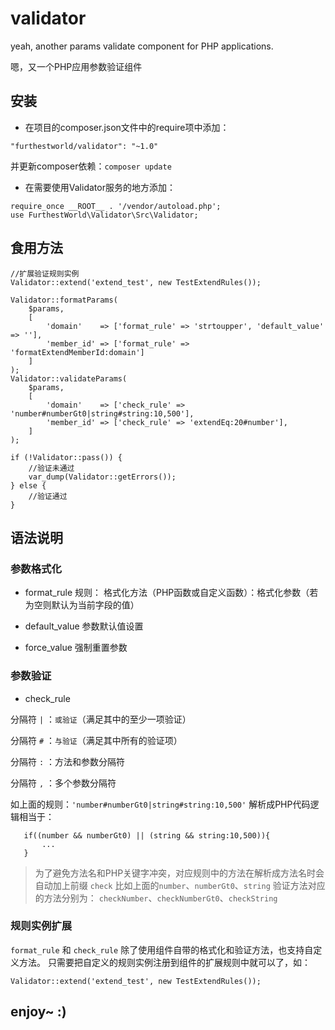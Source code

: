 # validator

yeah, another params validate component for PHP applications.

嗯，又一个PHP应用参数验证组件

## 安装
* 在项目的composer.json文件中的require项中添加：
```
"furthestworld/validator": "~1.0"
```
并更新composer依赖：`composer update`

* 在需要使用Validator服务的地方添加：

```
require_once __ROOT__ . '/vendor/autoload.php';
use FurthestWorld\Validator\Src\Validator;
```

## 食用方法
```
//扩展验证规则实例
Validator::extend('extend_test', new TestExtendRules());

Validator::formatParams(
    $params,
    [
        'domain'    => ['format_rule' => 'strtoupper', 'default_value' => ''],
        'member_id' => ['format_rule' => 'formatExtendMemberId:domain']
    ]
);
Validator::validateParams(
    $params,
    [
        'domain'    => ['check_rule' => 'number#numberGt0|string#string:10,500'],
        'member_id' => ['check_rule' => 'extendEq:20#number'],
    ]
);

if (!Validator::pass()) {
    //验证未通过
    var_dump(Validator::getErrors());
} else {
    //验证通过
}
```

## 语法说明

### 参数格式化

* format_rule
规则： 格式化方法（PHP函数或自定义函数）：格式化参数（若为空则默认为当前字段的值）

* default_value
参数默认值设置

* force_value 
强制重置参数

### 参数验证

* check_rule

分隔符 `|` ：`或验证`（满足其中的至少一项验证）

分隔符 `#` ：`与验证`（满足其中所有的验证项）

分隔符 `:` ：方法和参数分隔符

分隔符  `,` ：多个参数分隔符

如上面的规则：`'number#numberGt0|string#string:10,500'` 解析成PHP代码逻辑相当于：
```
   if((number && numberGt0) || (string && string:10,500)){
       ...
   }
```

> 为了避免方法名和PHP关键字冲突，对应规则中的方法在解析成方法名时会自动加上前缀 `check`
> 比如上面的`number`、`numberGt0`、`string` 验证方法对应的方法分别为： `checkNumber`、`checkNumberGt0`、`checkString`

### 规则实例扩展

`format_rule` 和 `check_rule` 除了使用组件自带的格式化和验证方法，也支持自定义方法。
只需要把自定义的规则实例注册到组件的扩展规则中就可以了，如：

```
Validator::extend('extend_test', new TestExtendRules());
```

## enjoy~ :)

